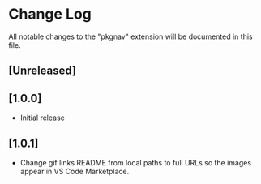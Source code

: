 # Change Log

All notable changes to the "pkgnav" extension will be documented in this file.

## [Unreleased]

## [1.0.0]
- Initial release

## [1.0.1]
- Change gif links README from local paths to full URLs so the images appear in VS Code Marketplace.
